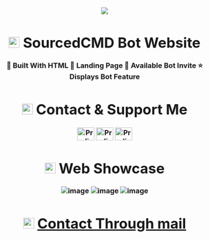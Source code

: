 <h3 align="center">

![](https://media.discordapp.net/attachments/1323300555170385980/1325626236562575482/Black__White.png?ex=677c7923&is=677b27a3&hm=b4a32592ecfa986eaf57508258509e9af10c11a8cf97378ceab9ebc8cf735222&=)

<div>

<h3 align="center">

# <img src="https://raw.githubusercontent.com/Tarikul-Islam-Anik/Animated-Fluent-Emojis/master/Emojis/Objects/Link.png" alt="Link" width="25" height="25" /> SourcedCMD Bot Website
<p>
🔭 Built With HTML
🌱 Landing Page
💫 Available Bot Invite
⭐ Displays Bot Feature

<div>

<h3 align="center">

# <img src="https://raw.githubusercontent.com/Tarikul-Islam-Anik/Animated-Fluent-Emojis/master/Emojis/Objects/Card%20Index%20Dividers.png" alt="Card Index Dividers" width="25" height="25" /> Contact & Support Me

<a href="https://dsc.gg/SourcedCMDdsc" target="blank"><img align="center" src="https://githubraw.com/rahuldkjain/github-profile-readme-generator/master/src/images/icons/Social/discord.svg" alt="ProdigyAPI" height="30" width="40" /></a>
<a href="https://www.youtube.com/@whatsupdwag" target="blank"><img align="center" src="https://githubraw.com/rahuldkjain/github-profile-readme-generator/master/src/images/icons/Social/youtube.svg" alt="ProdigyAPI" height="30" width="40" /></a>
<a href="https://github.com/Prodigy-API" target="blank"><img align="center" src="https://githubraw.com/rahuldkjain/github-profile-readme-generator/master/src/images/icons/Social/github.svg" alt="ProdigyAPI" height="30" width="40" /></a>

# <img src="https://raw.githubusercontent.com/Tarikul-Islam-Anik/Animated-Fluent-Emojis/master/Emojis/Objects/Electric%20Plug.png" alt="Electric Plug" width="25" height="25" /> Web Showcase
![image](https://media.discordapp.net/attachments/1323432529008656434/1324889791564873738/image.png?ex=6779cb45&is=677879c5&hm=636fa5b9c92072864f2630e326306384740db980764a676ed50a3acf6e2dd809&=&width=1389&height=701)
![image](https://media.discordapp.net/attachments/1323432529008656434/1324919836324663406/image.png?ex=6779e740&is=677895c0&hm=a58a04a9c9f25b60377c7cbc880072d9230944e18faf60f8c87ddade8e3df4c3&=&width=845&height=424)
![image](https://media.discordapp.net/attachments/1323432529008656434/1324889877715751004/image.png?ex=6779cb5a&is=677879da&hm=eb7485c1408920787e2abc0708398d5ada0fdeb082b4491e44f1062562755bf7&=&width=1404&height=701)

# <img src="https://raw.githubusercontent.com/Tarikul-Islam-Anik/Animated-Fluent-Emojis/master/Emojis/Objects/Envelope%20with%20Arrow.png" alt="Envelope with Arrow" width="25" height="25" /> <a href="mailto:support.SourcedCMD@proton.me">Contact Through mail</a>
